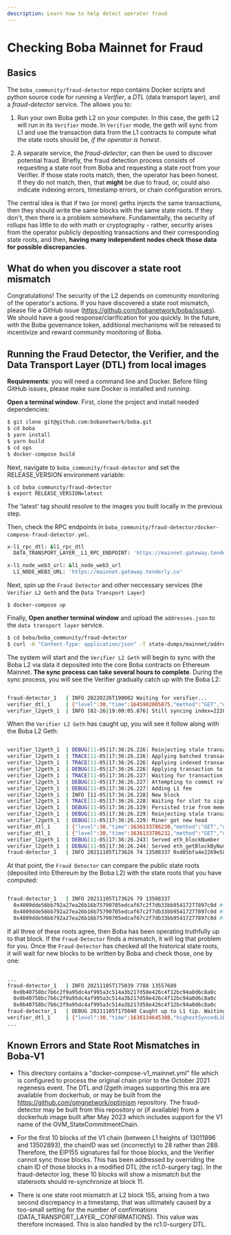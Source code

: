 ```yaml
---
description: Learn how to help detect operator fraud
---
```


# Checking Boba Mainnet for Fraud

## Basics

The `boba_community/fraud-detector` repo contains Docker scripts and python source code for running a *Verifier*, a *DTL* (data transport layer), and a *fraud-detector* service. The allows you to:

1. Run your own Boba geth L2 on your computer. In this case, the geth L2 will run in its `Verifier` mode. In `Verifier` mode, the geth will sync from L1 and use the transaction data from the L1 contracts to compute what the state roots should be, *if the operator is honest*.

2. A separate service, the *fraud-detector*, can then be used to discover potential fraud. Briefly, the fraud detection process consists of requesting a state root from Boba and requesting a state root from your Verifier. If those state roots match, then, the operator has been honest. If they do not match, then, that **might** be due to fraud, or, could also indicate indexing errors, timestamp errors, or chain configuration errors.

The central idea is that if two (or more) geths injects the same transactions, then they should write the same blocks with the same state roots. If they don't, then there is a problem somewhere. Fundamentally, the security of rollups has little to do with math or cryptography - rather, security arises from the operator publicly depositing transactions and their corresponding state roots, and then, **having many independent nodes check those data for possible discrepancies**.

## What do when you discover a state root mismatch

Congratulations! The security of the L2 depends on community monitoring of the operator's actions. If you have discovered a state root mismatch, please file a GitHub issue (https://github.com/bobanetwork/boba/issues). We should have a good response/clarification for you quickly. In the future, with the Boba governance token, additional mechanisms will be released to incentivize and reward community monitoring of Boba.

## Running the Fraud Detector, the Verifier, and the Data Transport Layer (DTL) from local images

**Requirements**: you will need a command line and Docker. Before filing GitHub issues, please make sure Docker is installed and *running*.

**Open a terminal window**. First, clone the project and install needed dependencies:

```bash
$ git clone git@github.com:bobanetwork/boba.git
$ cd boba
$ yarn install
$ yarn build
$ cd ops
$ docker-compose build
```

Next, navigate to `boba_community/fraud-detector` and set the RELEASE_VERSION environment variable:


```
$ cd boba_community/fraud-detector
$ export RELEASE_VERSION=latest
```

The 'latest' tag should resolve to the images you built locally in the previous step.

Then, check the RPC endpoints in `boba_community/fraud-detector/docker-compose-fraud-detector.yml`.

```bash
x-l1_rpc_dtl: &l1_rpc_dtl
  DATA_TRANSPORT_LAYER__L1_RPC_ENDPOINT: 'https://mainnet.gateway.tenderly.co'

x-l1_node_web3_url: &l1_node_web3_url
  L1_NODE_WEB3_URL: 'https://mainnet.gateway.tenderly.co'
```

Next, spin up the `Fraud Detector` and other neccessary services (the `Verifier L2 Geth` and the `Data Transport Layer`)

```
$ docker-compose up
```

Finally, **Open another terminal window** and upload the `addresses.json` to the `data transport layer` service.

```bash
$ cd boba/boba_community/fraud-detector
$ curl -H "Content-Type: application/json" -T state-dumps/mainnet/addresses.json http://localhost:8080/addresses.json
```

The system will start and the `Verifier L2 Geth` will begin to sync with the Boba L2 via data it deposited into the core Boba contracts on Ethereum Mainnet. **The sync process can take several hours to complete**. During the sync process, you will see the Verifier gradually catch up with the Boba L2:

```bash

fraud-detector_1   | INFO 20220226T190002 Waiting for verifier...
verifier_dtl_1     | {"level":30,"time":1645902005875,"method":"GET","url":"/eth/syncing?backend=l1","elapsed":1,"msg":"Served HTTP Request"}
verifier_l2geth_1  | INFO [02-26|19:00:05.876] Still syncing index=2228 tip=363424

```

When the `Verifier L2 Geth` has caught up, you will see it follow along with the Boba L2 Geth:

```bash

verifier_l2geth_1  | DEBUG[11-05|17:36:26.226] Reinjecting stale transactions           count=0
verifier_l2geth_1  | TRACE[11-05|17:36:26.226] Applying batched transaction             index=7828
verifier_l2geth_1  | TRACE[11-05|17:36:26.226] Applying indexed transaction             index=7828
verifier_l2geth_1  | DEBUG[11-05|17:36:26.226] Applying transaction to tip              index=7828  hash=0xbfbc45382be5b47ec39398af8db5401a39d0826201d10103e49d0821d425d40e origin=sequencer
verifier_l2geth_1  | TRACE[11-05|17:36:26.227] Waiting for transaction to be added to chain hash=0xbfbc45382be5b47ec39398af8db5401a39d0826201d10103e49d0821d425d40e
verifier_l2geth_1  | DEBUG[11-05|17:36:26.227] Attempting to commit rollup transaction  hash=0xbfbc45382be5b47ec39398af8db5401a39d0826201d10103e49d0821d425d40e
verifier_l2geth_1  | DEBUG[11-05|17:36:26.227] Adding L1 fee                            l1-fee=9693
verifier_l2geth_1  | INFO [11-05|17:36:26.228] New block                                index=7828  l1-timestamp=1636132977 l1-blocknumber=13557931 tx-hash=0xbfbc45382be5b47ec39398af8db5401a39d0826201d10103e49d0821d425d40e queue-orign=sequencer gas=234861  fees=0.00234861      elapsed=1.375ms
verifier_l2geth_1  | TRACE[11-05|17:36:26.228] Waiting for slot to sign and propagate   delay=0s
verifier_l2geth_1  | DEBUG[11-05|17:36:26.229] Persisted trie from memory database      nodes=48 size=14.23KiB  time=456.119µs   gcnodes=0 gcsize=0.00B gctime=0s livenodes=1 livesize=-1868160.00B
verifier_l2geth_1  | DEBUG[11-05|17:36:26.229] Reinjecting stale transactions           count=0
verifier_l2geth_1  | DEBUG[11-05|17:36:26.229] Miner got new head                       height=7829 block-hash=0x2a4ec268eb3816a09365880ad2e5fc8b89a5570e555838c2b93ccae21157af30 tx-hash=0xbfbc45382be5b47ec39398af8db5401a39d0826201d10103e49d0821d425d40e tx-hash=0xbfbc45382be5b47ec39398af8db5401a39d0826201d10103e49d0821d425d40e
verifier_dtl_1     | {"level":30,"time":1636133786230,"method":"GET","url":"/batch/transaction/latest","elapsed":1,"msg":"Served HTTP Request"}
verifier_dtl_1     | {"level":30,"time":1636133786232,"method":"GET","url":"/batch/transaction/latest","elapsed":1,"msg":"Served HTTP Request"}
verifier_l2geth_1  | DEBUG[11-05|17:36:26.243] Served eth_blockNumber                   conn=172.18.0.4:44544 reqid=147 t=24.086µs
verifier_l2geth_1  | DEBUG[11-05|17:36:26.244] Served eth_getBlockByNumber              conn=172.18.0.4:44544 reqid=148 t=177.276µs
fraud-detector_1   | INFO 20211105T173626 74 13508337 0xd05bfa4e2269e584b95348b070673d2f64a5ee8dbb198f7fa78ee7deac338007 0xd05bfa4e2269e584b95348b070673d2f64a5ee8dbb198f7fa78ee7deac338007 0xd05bfa4e2269e584b95348b070673d2f64a5ee8dbb198f7fa78ee7deac338007

```

At that point, the `Fraud Detector` can compare the public state roots (deposited into Ethereum by the Boba L2) with the state roots that you have computed:

```bash

fraud-detector_1   | INFO 20211105T173626 79 13508337
  0x4809dde56bb792a27ea26b16b75790705edcaf67c2f7db33bb95417277897c0d #the SCC-STATEROOT, written into Ethereum by Boba
  0x4809dde56bb792a27ea26b16b75790705edcaf67c2f7db33bb95417277897c0d #the L2-STATEROOT, as reported by Boba
  0x4809dde56bb792a27ea26b16b75790705edcaf67c2f7db33bb95417277897c0d #the VERIFIER-STATEROOT you just calculated

```

If all three of these roots agree, then Boba has been operating truthfully up to that block. If the `Fraud-Detector` finds a mismatch, it will log that problem for you. Once the `Fraud-Detector` has checked all the historical state roots, it will wait for new blocks to be written by Boba and check those, one by one:

```bash

...
fraud-detector_1   | INFO 20211105T175039 7788 13557689
  0x0b40758bc7b6c2f9a95dc4af995a3c514a3b217d58e426c4f12bc94a0d6c8a0c
  0x0b40758bc7b6c2f9a95dc4af995a3c514a3b217d58e426c4f12bc94a0d6c8a0c
  0x0b40758bc7b6c2f9a95dc4af995a3c514a3b217d58e426c4f12bc94a0d6c8a0c
fraud-detector_1   | DEBUG 20211105T175040 Caught up to L1 tip. Waiting for new events from startBlock 13557996
verifier_dtl_1     | {"level":30,"time":1636134645380,"highestSyncedL1Block":13558055,"targetL1Block":13558056,"msg":"Synchronizing events from Layer 1 (Ethereum)"}
...

```

## Known Errors and State Root Mismatches in Boba-V1

* This directory contains a "docker-compose-v1_mainnet.yml" file which is configured to process the original chain prior to the October 2021 regenesis event. The DTL and l2geth images supporting this era are available from dockerhub, or may be built from the https://github.com/omgnetwork/optimism repository. The fraud-detector may be built from this repository or (if available) from a dockerhub image built after May 2023 which includes support for the V1 name of the OVM_StateCommitmentChain.

* For the first 10 blocks of the V1 chain (between L1 heights of 13011896 and 13502893), the chainID was set (incorrectly) to 28 rather than 288. Therefore, the EIP155 signatures fail for those blocks, and the Verifier cannot sync those blocks. This has been addressed by overriding the chain ID of those blocks in a modified DTL (the rc1.0-surgery tag). In the fraud-detector log, these 10 blocks will show a mismatch but the stateroots should re-synchronize at block 11.

* There is one state root mismatch at L2 block 155, arising from a two second discrepancy in a timestamp, that was ultimately caused by a too-small setting for the number of confirmations (DATA_TRANSPORT_LAYER__CONFIRMATIONS). This value was therefore increased. This is also handled by the rc1.0-surgery DTL.
